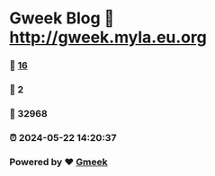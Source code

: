 # Gweek Blog :link: http://gweek.myla.eu.org 
### :page_facing_up: [16](http://gweek.myla.eu.org/tag.html) 
### :speech_balloon: 2 
### :hibiscus: 32968 
### :alarm_clock: 2024-05-22 14:20:37 
### Powered by :heart: [Gmeek](https://github.com/Meekdai/Gmeek)
